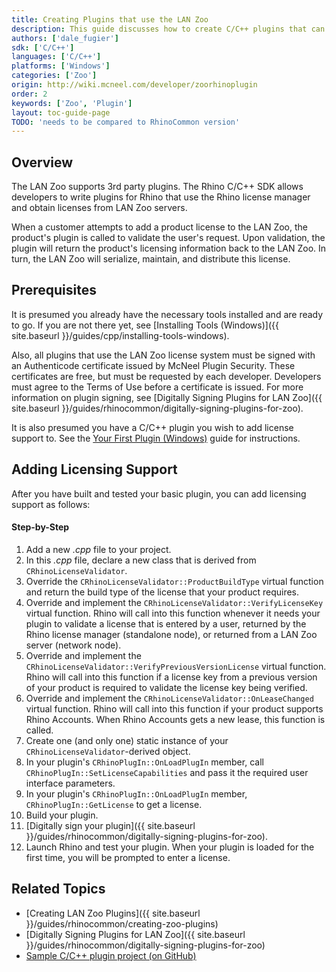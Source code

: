```yaml
---
title: Creating Plugins that use the LAN Zoo
description: This guide discusses how to create C/C++ plugins that can obtain licenses from the LAN Zoo.
authors: ['dale_fugier']
sdk: ['C/C++']
languages: ['C/C++']
platforms: ['Windows']
categories: ['Zoo']
origin: http://wiki.mcneel.com/developer/zoorhinoplugin
order: 2
keywords: ['Zoo', 'Plugin']
layout: toc-guide-page
TODO: 'needs to be compared to RhinoCommon version'
---
```



## Overview

The LAN Zoo supports 3rd party plugins. The Rhino C/C++ SDK allows developers to write plugins for Rhino that use the Rhino license manager and obtain licenses from LAN Zoo servers.

When a customer attempts to add a product license to the LAN Zoo, the product's plugin is called to validate the user's request.  Upon validation, the plugin will return the product's licensing information back to the LAN Zoo.  In turn, the LAN Zoo will serialize, maintain, and distribute this license.

## Prerequisites

It is presumed you already have the necessary tools installed and are ready to go.  If you are not there yet, see [Installing Tools (Windows)]({{ site.baseurl }}/guides/cpp/installing-tools-windows).

Also, all plugins that use the LAN Zoo license system must be signed with an Authenticode certificate issued by McNeel Plugin Security.  These certificates are free, but must be requested by each developer.  Developers must agree to the Terms of Use before a certificate is issued.  For more information on plugin signing, see [Digitally Signing Plugins for LAN Zoo]({{ site.baseurl }}/guides/rhinocommon/digitally-signing-plugins-for-zoo).

It is also presumed you have a C/C++ plugin you wish to add license support to. See the [Your First Plugin (Windows)](http://developer.rhino3d.com/guides/cpp/your-first-plugin-windows/) guide for instructions.

## Adding Licensing Support

After you have built and tested your basic plugin, you can add licensing support as follows:

#### Step-by-Step

1. Add a new *.cpp* file to your project.
2. In this *.cpp* file, declare a new class that is derived from `CRhinoLicenseValidator`.
3. Override the `CRhinoLicenseValidator::ProductBuildType` virtual function and return the build type of the license that your product requires.
4. Override and implement the `CRhinoLicenseValidator::VerifyLicenseKey` virtual function.  Rhino will call into this function whenever it needs your plugin to validate a license that is entered by a user, returned by the Rhino license manager (standalone node), or returned from a LAN Zoo server (network node).
5. Override and implement the `CRhinoLicenseValidator::VerifyPreviousVersionLicense` virtual function.  Rhino will call into this function if a license key from a previous version of your product is required to validate the license key being verified.
6. Override and implement the `CRhinoLicenseValidator::OnLeaseChanged` virtual function.  Rhino will call into this function if your product supports Rhino Accounts. When Rhino Accounts gets a new lease, this function is called. 
7. Create one (and only one) static instance of your `CRhinoLicenseValidator`-derived object.
8. In your plugin's `CRhinoPlugIn::OnLoadPlugIn` member, call `CRhinoPlugIn::SetLicenseCapabilities` and pass it the required user interface parameters.
9. In your plugin's `CRhinoPlugIn::OnLoadPlugIn` member, `CRhinoPlugIn::GetLicense` to get a license. 
10. Build your plugin.
11. [Digitally sign your plugin]({{ site.baseurl }}/guides/rhinocommon/digitally-signing-plugins-for-zoo).
12. Launch Rhino and test your plugin.  When your plugin is loaded for the first time, you will be prompted to enter a license.

## Related Topics

- [Creating LAN Zoo Plugins]({{ site.baseurl }}/guides/rhinocommon/creating-zoo-plugins)
- [Digitally Signing Plugins for LAN Zoo]({{ site.baseurl }}/guides/rhinocommon/digitally-signing-plugins-for-zoo)
- [Sample C/C++ plugin project (on GitHub)](https://github.com/mcneel/rhino-developer-samples/tree/6/cpp/SampleWithLicensing)

